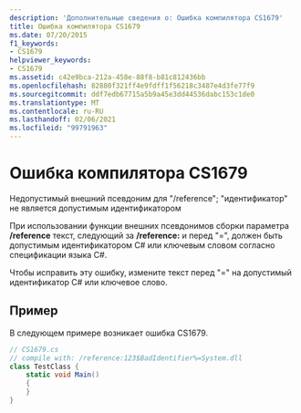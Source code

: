```yaml
---
description: 'Дополнительные сведения о: Ошибка компилятора CS1679'
title: Ошибка компилятора CS1679
ms.date: 07/20/2015
f1_keywords:
- CS1679
helpviewer_keywords:
- CS1679
ms.assetid: c42e9bca-212a-458e-88f8-b81c812436bb
ms.openlocfilehash: 82880f321ff4e9fdff1f56218c3487e4d3fe77f9
ms.sourcegitcommit: ddf7edb67715a5b9a45e3dd44536dabc153c1de0
ms.translationtype: MT
ms.contentlocale: ru-RU
ms.lasthandoff: 02/06/2021
ms.locfileid: "99791963"
---
```

# <a name="compiler-error-cs1679"></a>Ошибка компилятора CS1679

Недопустимый внешний псевдоним для "/reference"; "идентификатор" не является допустимым идентификатором  
  
 При использовании функции внешних псевдонимов сборки параметра **/reference** текст, следующий за **/reference:** и перед "=", должен быть допустимым идентификатором C# или ключевым словом согласно спецификации языка C#.  
  
 Чтобы исправить эту ошибку, измените текст перед "=" на допустимый идентификатор C# или ключевое слово.  
  
## <a name="example"></a>Пример  

 В следующем примере возникает ошибка CS1679.  
  
```csharp  
// CS1679.cs  
// compile with: /reference:123$BadIdentifier%=System.dll  
class TestClass {  
    static void Main()  
    {  
    }  
}  
```
